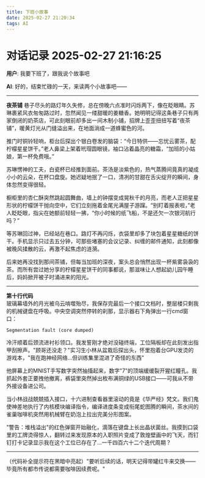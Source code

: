 ```yaml
---
title: 下班小故事
date: 2025-02-27 21:20:34
tags: AI
---
```


# 对话记录 2025-02-27 21:16:25

**用户**: 我要下班了，跟我说个故事吧

**AI**: 好的，结束忙碌的一天，来读两个小故事吧——

---
**夜茶铺**
巷子尽头的路灯年久失修，总在傍晚六点准时闪烁两下，像在眨眼睛。苏琳裹紧风衣匆匆路过时，忽然闻见一缕甜暖的姜糖香。她明明记得这条巷子只有两家倒闭的奶茶店，可此刻眼前却多出一间木制小铺，招牌上歪歪扭扭写着“夜茶铺”，暖黄灯光从门缝溢出来，在地面淌成一道蜂蜜色的河。

推门时铜铃轻响，柜台后探出个银白卷发的脑袋：“今日特供——忘忧云雾茶，配柠檬星星饼干。”老人鼻梁上架着玳瑁圆眼镜，袖口沾着晶亮的糖霜，“加班的小姑娘，第一杯免费哦。”

苏琳愣神的工夫，白瓷杯已经推到面前。茶汤是淡紫色的，热气蒸腾间竟真的凝成小小的云朵，在杯口盘旋。她迟疑地抿了一口，清冽的甘甜在舌尖绽开的瞬间，身体忽然变得很轻。

橱柜里的杏仁酥突然跳起圆舞曲，墙上的钟摆变成晃秋千的月亮，而老人正把星星形状的柠檬饼干抛向空中，它们立刻拖着金尾光满屋子游蹿。“别盯着报表啦，”老人眨眨眼，指尖在她额前轻轻一拂，“你小时候的纸飞船，不是还欠一次银河航行吗？”

等苏琳回过神，已经站在巷口。路灯不再闪烁，衣袋里却多了块包着星星糖纸的饼干。手机显示只过去五分钟，可那些堵塞的会议记录、纠缠的邮件通知，此刻都像被晚风揉散的云，再激不起焦虑的涟漪。

后来她再没找到那间茶铺，但每当加班的深夜，案头总会悄然出现一杯紫雾袅袅的茶。而所有尝过她分享的柠檬星星饼干的同事都说，那滋味让人想起幼儿园午睡后，妈妈掀开被子时涌进来的阳光。

---

**第十行代码**  
玻璃幕墙外的月光被乌云啃噬殆尽，我保存完最后一个接口文档时，整层楼只剩我的机械键盘在呼吸。中央空调突然停转的刹那，显示器右下角弹出一行cmd窗口：

`Segmentation fault (core dumped)`

冷汗顺着后颈流进衬衫领口。我发誓刚才绝对没碰终端，工位隔板却在此刻发出指甲刮擦声。"顾哥还没走？"实习生小林从盆栽后探出头，怀里抱着台GPU发烫的游戏本，"我在跑神经网络...但训练集里混进了奇怪的东西"

他屏幕上的MNIST手写数字突然抽搐起来，数字"7"的顶端缓缓裂开猩红瞳孔。我抓起外套正要拽他撤离，裤袋里突然掉出枚布满铜绿的USB接口——可我从不带外接设备进公司。

当小林战战兢兢插入接口，十六进制查看器里滚动的竟是《华严经》梵文。我们鬼使神差地执行了内核模块编译指令，编译进度条变成衔尾蛇图腾的瞬间，茶水间的雀巢咖啡机突然用机械臂在奶泡上拉出完美分形图案。

"警告：堆栈溢出"的红色弹窗开始融化，滴落在键盘上长出晶状菌丝。我摸到口袋里的工牌烫得惊人，翻转过来发现原本的入职照片变成了敦煌壁画中的飞天，而钉钉打卡记录显示我在这个工位已存在了...一千四百六十二个迭代周期？

---
（代码补全提示符在黑暗中亮起）"要听后续的话，明天记得带罐红牛来交换——毕竟所有都市传说都需要咖啡因续费呢。"